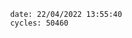 

                date: 22/04/2022 13:55:40
                cycles: 50460

                         